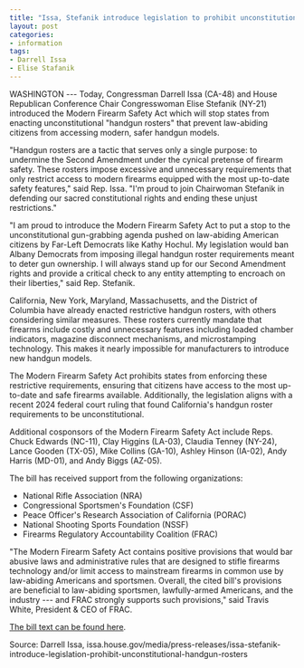```yaml
---
title: "Issa, Stefanik introduce legislation to prohibit unconstitutional handgun rosters"
layout: post
categories:
- information
tags:
- Darrell Issa
- Elise Stafanik
---
```


WASHINGTON --- Today, Congressman Darrell Issa (CA-48) and House Republican Conference Chair Congresswoman Elise Stefanik (NY-21) introduced the Modern Firearm Safety Act which will stop states from enacting unconstitutional "handgun rosters" that prevent law-abiding citizens from accessing modern, safer handgun models.

"Handgun rosters are a tactic that serves only a single purpose: to undermine the Second Amendment under the cynical pretense of firearm safety. These rosters impose excessive and unnecessary requirements that only restrict access to modern firearms equipped with the most up-to-date safety features," said Rep. Issa. "I'm proud to join Chairwoman Stefanik in defending our sacred constitutional rights and ending these unjust restrictions."

"I am proud to introduce the Modern Firearm Safety Act to put a stop to the unconstitutional gun-grabbing agenda pushed on law-abiding American citizens by Far-Left Democrats like Kathy Hochul. My legislation would ban Albany Democrats from imposing illegal handgun roster requirements meant to deter gun ownership. I will always stand up for our Second Amendment rights and provide a critical check to any entity attempting to encroach on their liberties," said Rep. Stefanik.

California, New York, Maryland, Massachusetts, and the District of Columbia have already enacted restrictive handgun rosters, with others considering similar measures. These rosters currently mandate that firearms include costly and unnecessary features including loaded chamber indicators, magazine disconnect mechanisms, and microstamping technology. This makes it nearly impossible for manufacturers to introduce new handgun models.

The Modern Firearm Safety Act prohibits states from enforcing these restrictive requirements, ensuring that citizens have access to the most up-to-date and safe firearms available. Additionally, the legislation aligns with a recent 2024 federal court ruling that found California's handgun roster requirements to be unconstitutional.

Additional cosponsors of the Modern Firearm Safety Act include Reps. Chuck Edwards (NC-11), Clay Higgins (LA-03), Claudia Tenney (NY-24), Lance Gooden (TX-05), Mike Collins (GA-10), Ashley Hinson (IA-02), Andy Harris (MD-01), and Andy Biggs (AZ-05).

The bill has received support from the following organizations:

- National Rifle Association (NRA)
- Congressional Sportsmen's Foundation (CSF)
- Peace Officer's Research Association of California (PORAC)
- National Shooting Sports Foundation (NSSF)
- Firearms Regulatory Accountability Coalition (FRAC)

"The Modern Firearm Safety Act contains positive provisions that would bar abusive laws and administrative rules that are designed to stifle firearms technology and/or limit access to mainstream firearms in common use by law-abiding Americans and sportsmen. Overall, the cited bill's provisions are beneficial to law-abiding sportsmen, lawfully-armed Americans, and the industry --- and FRAC strongly supports such provisions," said Travis White, President & CEO of FRAC.

<a href="https://issa.house.gov/sites/evo-subsites/issa.house.gov/files/evo-media-document/MFSA%20Text.pdf">The bill text can be found here</a>.

Source: Darrell Issa, issa.house.gov/media/press-releases/issa-stefanik-introduce-legislation-prohibit-unconstitutional-handgun-rosters

